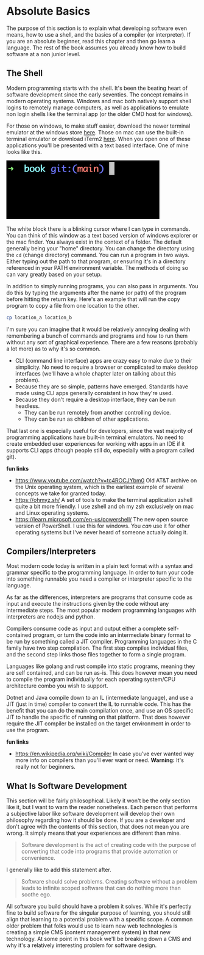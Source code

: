 # Absolute Basics

The purpose of this section is to explain what developing software even means, how to use a shell, and the basics of a compiler (or interpreter). If you are an absolute beginner, read this chapter and then go learn a language. The rest of the book assumes you already know how to build software at a non junior level. 

## The Shell

Modern programming starts with the shell. It's been the beating heart of software development since the early seventies. The concept remains in modern operating systems. Windows and mac both natively support shell logins to remotely manage computers, as well as applications to emulate non login shells like the terminal app (or the older CMD host for windows).

For those on windows, to make stuff easier, download the newer terminal emulator at the windows store [here](https://apps.microsoft.com/detail/9n0dx20hk701?hl=en-US&gl=US). Those on mac can use the built-in terminal emulator or download iTerm2 [here](https://iterm2.com/downloads.html). When you open one of these applications you'll be presented with a text based interface. One of mine looks like this.

![image-20240307225156676](../../assets/image-20240307225156676.png)

The white block there is a blinking cursor where I can type in commands. You can think of this window as a text based version of windows explorer or the mac finder. You always exist in the context of a folder. The default generally being your "home" directory. You can change the directory using the `cd` (change directory) command. You can run a program in two ways. Either typing out the path to that program, or ensuring it's in a directory referenced in your PATH environment variable. The methods of doing so can vary greatly based on your setup.

In addition to simply running programs, you can also pass in arguments. You do this by typing the arguments after the name (or path) of the program before hitting the return key. Here's an example that will run the copy program to copy a file from one location to the other.

```bash
cp location_a location_b
```

I'm sure you can imagine that it would be relatively annoying dealing with remembering a bunch of commands and programs and how to run them without any sort of graphical experience. There are a few reasons (probably a lot more) as to why it's so common.

* CLI (command line interface) apps are crazy easy to make due to their simplicity. No need to require a browser or complicated to make desktop interfaces (we'll have a whole chapter later on talking about this problem).
* Because they are so simple, patterns have emerged. Standards have made using CLI apps generally consistent in how they're used.
* Because they don't require a desktop interface, they can be run headless.
  * They can be run remotely from another controlling device.
  * They can be run as children of other applications.

That last one is especially useful for developers, since the vast majority of programming applications have built-in terminal emulators. No need to create embedded user experiences for working with apps in an IDE if it supports CLI apps (though people still do, especially with a program called git).

**fun links**

* https://www.youtube.com/watch?v=tc4ROCJYbm0
  Old AT&T archive on the Unix operating system, which is the earliest example of several concepts we take for granted today.
* https://ohmyz.sh/
  A set of tools to make the terminal application zshell quite a bit more friendly. I use zshell and oh my zsh exclusively on mac and Linux operating systems.
* https://learn.microsoft.com/en-us/powershell/
  The new open source version of PowerShell. I use this for windows. You *can* use it for other operating systems but I've never heard of someone actually doing it.

## Compilers/Interpreters

Most modern code today is written in a plain text format with a syntax and grammar specific to the programming language. In order to turn your code into something runnable you need a compiler or interpreter specific to the language.

As far as the differences, interpreters are programs that consume code as input and execute the instructions given by the code without any intermediate steps. The most popular modern programming languages with interpreters are nodejs and python.

Compilers consume code as input and output either a complete self-contained program, or turn the code into an intermediate binary format to be run by something called a JIT compiler. Programming languages in the C family have two step compilation. The first step compiles individual files, and the second step links those files together to form a single program.

Languages like golang and rust compile into static programs, meaning they are self contained, and can be run as-is. This does however mean you need to compile the program individually for each operating system/CPU architecture combo you wish to support.

Dotnet and Java compile down to an IL (intermediate language), and use a JIT (just in time) compiler to convert the IL to runnable code. This has the benefit that you can do the main compilation once, and use an OS specific JIT to handle the specific of running on that platform. That does however require the JIT compiler be installed on the target environment in order to use the program.

**fun links**

* https://en.wikipedia.org/wiki/Compiler
  In case you've ever wanted way more info on compilers than you'll ever want or need. **Warning:** It's really not for beginners.

## What Is Software Development

This section will be fairly philosophical. Likely it won't be the only section like it, but I want to warn the reader nonetheless. Each person that performs a subjective labor like software development will develop their own philosophy regarding how it should be done. If you are a developer and don't agree with the contents of this section, that does not mean you are wrong. It simply means that your experiences are different than mine.

> Software development is the act of creating code with the purpose of converting that code into programs that provide automation or convenience. 

I generally like to add this statement after.

> Software should solve problems. Creating software without a problem leads to infinite scoped software that can do nothing more than soothe ego.

All software you build should have a problem it solves. While it's perfectly fine to build software for the singular purpose of learning, you should still align that learning to a potential problem with a specific scope. A common older problem that folks would use to learn new web technologies is creating a simple CMS (content management system) in that new technology. At some point in this book we'll be breaking down a CMS and why it's a relatively interesting problem for software design. 

